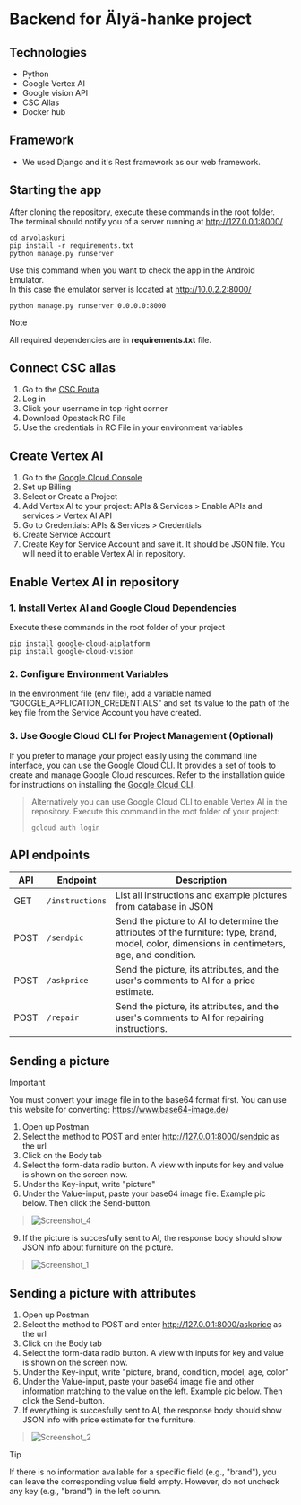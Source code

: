 # Backend for Älyä-hanke project

## Technologies
- Python
- Google Vertex AI
- Google vision API
- CSC Allas
- Docker hub

## Framework
- We used Django and it's Rest framework as our web framework.

## Starting the app

After cloning the repository, execute these commands in the root folder. <br>
The terminal should notify you of a server running at http://127.0.0.1:8000/ 
```
cd arvolaskuri
pip install -r requirements.txt
python manage.py runserver
```

Use this command when you want to check the app in the Android Emulator.  <br>
In this case the emulator server is located at http://10.0.2.2:8000/
```
python manage.py runserver 0.0.0.0:8000
```

> [!NOTE]
> All required dependencies are in **requirements.txt**  file.

## Connect CSC allas

1. Go to the [CSC Pouta](https://pouta.csc.fi/dashboard/project/)
2. Log in 
3. Click your username in top right corner
4. Download Opestack RC File
5. Use the credentials in RC File in your environment variables


## Create Vertex AI 

1. Go to the [Google Cloud Console](https://console.cloud.google.com/)
2. Set up Billing
3. Select or Create a Project
4. Add Vertex AI to your project: APIs & Services > Enable APIs and services > Vertex AI API
5. Go to Credentials: APIs & Services > Credentials
6. Create Service Account
7. Create Key for Service Account and save it. It should be JSON file. You will need it to enable Vertex AI in repository.
   
## Enable Vertex AI in repository

### **1. Install Vertex AI and Google Cloud Dependencies**  <br>
   Execute these commands in the root folder of your project

```
pip install google-cloud-aiplatform
pip install google-cloud-vision  
```

### **2. Configure Environment Variables** <br>
   In the environment file (env file), add a variable named "GOOGLE_APPLICATION_CREDENTIALS" and set its value to the path of the key file from the Service Account you have created.
### **3. Use Google Cloud CLI for Project Management (Optional)**  <br>
   If you prefer to manage your project easily using the command line interface, you can use the Google Cloud CLI. It provides a set of tools to create and manage Google Cloud resources. Refer to the installation guide for instructions on installing the [Google Cloud CLI](https://cloud.google.com/sdk/docs/install-sdk).
  >Alternatively you can use Google Cloud CLI to enable Vertex AI in the repository. Execute this command in the root folder of your project:
   > ```
 >gcloud auth login  
 >```
## API endpoints
| API | Endpoint         | Description |
| --- | --- | --- |
| GET | `/instructions` | List all instructions and example pictures from database in JSON|
| POST | `/sendpic` | Send the picture to AI to determine the attributes of the furniture: type, brand, model, color, dimensions in centimeters, age, and condition. |
| POST | `/askprice` | Send the picture, its attributes, and the user's comments to AI for a price estimate. |
| POST | `/repair` | Send the picture, its attributes, and the user's comments to AI for repairing instructions. |



## Sending a picture

> [!IMPORTANT]
> You must convert your image file in to the base64 format first. You can use this website for converting: https://www.base64-image.de/

1. Open up Postman
2. Select the method to POST and enter http://127.0.0.1:8000/sendpic as the url
3. Click on the Body tab
4. Select the form-data radio button. A view with inputs for key and value is shown on the screen now.
5. Under the Key-input, write "picture"
7. Under the Value-input, paste your base64 image file. Example pic below. Then click the Send-button.
>![Screenshot_4](https://github.com/team-alya/alya-backend/assets/120372944/f52bf867-6eef-447a-8967-86dc120eaee0)

   
9. If the picture is succesfully sent to AI, the response body should show JSON info about furniture on the picture.
   

>![Screenshot_1](https://github.com/team-alya/alya-backend/assets/120372944/ef243ca4-ecee-4401-98aa-2f31d3d390c0)



## Sending a picture with attributes

1. Open up Postman
2. Select the method to POST and enter http://127.0.0.1:8000/askprice as the url
3. Click on the Body tab
4. Select the form-data radio button. A view with inputs for key and value is shown on the screen now.
5. Under the Key-input, write "picture, brand, condition, model, age, color"
6. Under the Value-input, paste your base64 image file and other information matching to the value on the left. Example pic below. Then click the Send-button.
7. If everything is succesfully sent to AI, the response body should show JSON info with price estimate for the furniture.
>![Screenshot_2](https://github.com/team-alya/alya-backend/assets/120372944/66b8354a-1679-4812-9435-12214a36eeb4)

> [!TIP]
>  If there is no information available for a specific field (e.g., "brand"), you can leave the corresponding value field empty. However, do not uncheck any key (e.g., "brand") in the left column.

